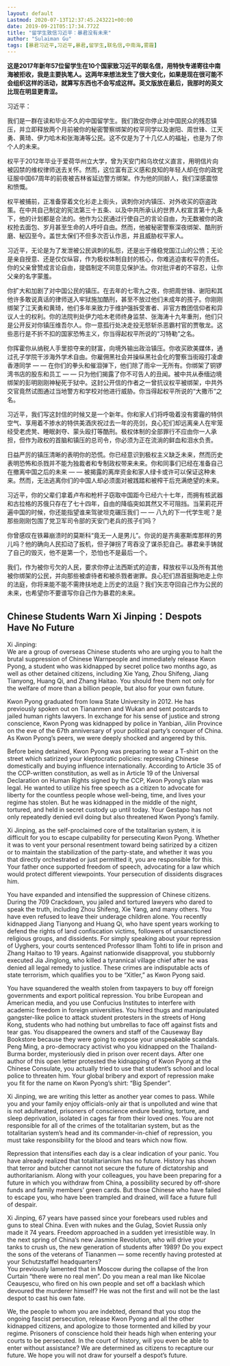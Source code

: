 ```yaml
---
layout: default
Lastmod: 2020-07-13T12:37:45.243221+00:00
date: 2019-09-21T05:17:34.772Z
title: "留学生致信习近平：暴君没有未来"
author: "Sulaiman Gu"
tags: [暴君习近平,习近平,暴君,留学生,联名信,中南海,雾霾]
---
```


**这是2017年新年57位留学生在10个国家致习近平的联名信，用特快专递寄往中南海被拒收，我是主要执笔人。这两年来想法发生了很大变化，如果是现在很可能不会组织这样的活动，就算写东西也不会写成这样。英文版放在最后，我那时的英文比现在明显更青涩。**

习近平：

我们是一群在读和毕业不久的中国留学生。我们敦促你停止对中国民众的残忍镇压，并立即释放两个月前被你的秘密警察绑架的权平同学以及谢阳、周世锋、江天勇、黄琦、伊力哈木和张海涛等公民。这不仅是为了十几亿人的福祉，也是为了你个人的未来。

权平于2012年毕业于爱荷华州立大学，曾为天安门和乌坎仗义直言，用明信片向被囚禁的维权律师送去关怀。然而，这位富有正义感和良知的年轻人却在你的政党征服中国67周年的前夜被吉林省延边警方绑架。作为他的同龄人，我们深感震惊和愤慨。

权平被捕前，正准备穿着文化衫走上街头，讽刺你对内镇压、对外收买的窃盗政策。在中共自己制定的宪法第三十五条、以及中共所承认的世界人权宣言第十九条下，他的计划都是合法的。他作为公民通过行使自己的言论自由，为无数被你的政权抢去面包、岁月甚至生命的人呼吁自由。然而，他被秘密警察深夜绑架、酷刑折磨、秘囚至今。盖世太保们不但多次否认作恶，并且威胁权平家人。

习近平，无论是为了发泄被公民讽刺的私怨，还是出于维稳党国江山的公愤；无论是亲自授意、还是仅仅纵容，作为极权体制自封的核心，你难逃迫害权平的责任。你的父亲曾赞成言论自由，提倡制定不同意见保护法。你对批评者的不容忍，让你父亲的名字蒙羞。

你扩大和加剧了对中国公民的镇压。在去年的七零九之夜，你把周世锋、谢阳和其他许多敢说真话的律师送入牢狱施加酷刑，甚至不放过他们未成年的孩子。你刚刚绑架了江天勇和黄琦，他们多年来致力于维护强拆受害者、非官方教团信仰者和异议人士的权利。你的法院判处伊力哈木老师终身监禁、张海涛十九年重刑，他们只是公开反对你镇压维吾尔人。你一意孤行处决走投无怒斩杀恶霸村官的贾敬龙。这些恶行是不折不扣的国家恐怖主义，你当得起权平所说的“习特勒”之名。

你挥霍你从纳税人手里掠夺来的财富，向境外输出政治镇压。你收买欧美媒体，通过孔子学院干涉海外学术自由。你雇佣黑社会并操纵黑社会化的警察当街殴打凌虐香港同学 — — 在你们的拳头和催泪弹下，他们除了雨伞一无所有。你绑架了铜锣湾书店的股东和员工 — — 只为他们揭露了你不可告人的丑闻。被中共从泰缅边境绑架的彭明刚刚神秘死于狱中。这封公开信的作者之一曾抗议权平被绑架，中共外交官竟然试图通过当地警方和学校对他进行威胁。你当得起权平所说的“大撒币”之名。

习近平，我们写这封信的时候又是一个新年。你和家人们将呼吸着没有雾霾的特供空气、享用着不掺水的特供美酒庆祝过去一年的亮剑，良心犯们却远离亲人在牢笼经受老虎凳、睡眠剥夺、蒙头殴打等酷刑。极权体制的全部罪行不应由你一人承担，但作为政权的首脑和镇压的总司令，你必须为正在流淌的鲜血和泪水负责。

日益严厉的镇压清晰的表明你的恐慌。你已经意识到极权主义缺乏未来，然而历史表明恐怖和杀戮并不能为独裁者和专制政权带来未来。你和同事们已经在准备自己在撤离中国之后的未来 — — 被揭露的离岸资金和家人绿卡或许可以保证这种未来。然而，无法逃离你们的中国人却必须面对被践踏和被榨干后充满绝望的未来。

习近平，你的父辈们拿着卢布和枪杆子窃取中国距今已经六十七年，而拥有核武器和古拉格的苏俄只存在了七十四年，自由的降临突如其然又不可阻挡。当茉莉花开遍中国的时候，你还能指望谁来驾驶坦克碾压我们 — — 八九的下一代学生呢？是那些刚刚包围了党卫军司令部的天安门老兵的孩子们吗？

你曾感叹在铁幕崩溃时的莫斯科“竟无一人是男儿”。你说的是齐奥塞斯库那样的男儿吗？他的确向人民扣动了扳机，但子弹拐了弯吞没了谋杀犯自己。暴君亲手铸就了自己的毁灭，他不是第一个，恐怕也不是最后一个。

我们，作为被你亏欠的人民，要求你停止法西斯式的迫害，释放权平以及所有其他被你绑架的公民，并向那些被虐待者和被杀戮者谢罪。良心犯们昂首挺胸地走上你的法庭，你将来能不能不需搀扶地走上历史的法庭？我们矢志夺回自己作为公民的未来，也希望你不要谱写你自己作为暴君的未来。

Chinese Students Warn Xi Jinping：Despots Have No Future
-------------------------------------------------------

Xi Jinping:  
We are a group of overseas Chinese students who are urging you to halt the brutal suppression of Chinese Warnpeople and immediately release Kwon Pyong, a student who was kidnapped by secret police two months ago, as well as other detained citizens, including Xie Yang, Zhou Shifeng, Jiang Tianyong, Huang Qi, and Zhang Haitao. You should free them not only for the welfare of more than a billion people, but also for your own future.

Kwon Pyong graduated from Iowa State University in 2012. He has previously spoken out on Tiananmen and Wukan and sent postcards to jailed human rights lawyers. In exchange for his sense of justice and strong conscience, Kwon Pyong was kidnapped by police in Yanbian, Jilin Province on the eve of the 67th anniversary of your political party’s conquer of China. As Kwon Pyong’s peers, we were deeply shocked and angered by this.

Before being detained, Kwon Pyong was preparing to wear a T-shirt on the street which satirized your kleptocratic policies: repressing Chinese domestically and buying influence internationally. According to Article 35 of the CCP-written constitution, as well as in Article 19 of the Universal Declaration on Human Rights signed by the CCP, Kwon Pyong’s plan was legal. He wanted to utilize his free speech as a citizen to advocate for liberty for the countless people whose well-being, time, and lives your regime has stolen. But he was kidnapped in the middle of the night, tortured, and held in secret custody up until today. Your Gestapo has not only repeatedly denied evil doing but also threatened Kwon Pyong’s family.

Xi Jinping, as the self-proclaimed core of the totalitarian system, it is difficult for you to escape culpability for persecuting Kwon Pyong. Whether it was to vent your personal resentment toward being satirized by a citizen or to maintain the stabilization of the party-state, and whether it was you that directly orchestrated or just permitted it, you are responsible for this. Your father once supported freedom of speech, advocating for a law which would protect different viewpoints. Your persecution of dissidents disgraces him.

You have expanded and intensified the suppression of Chinese citizens. During the 709 Crackdown, you jailed and tortured lawyers who dared to speak the truth, including Zhou Shifeng, Xie Yang, and many others. You have even refused to leave their underage children alone. You recently kidnapped Jiang Tianyong and Huang Qi, who have spent years working to defend the rights of land confiscation victims, followers of unsanctioned religious groups, and dissidents. For simply speaking about your repression of Uyghers, your courts sentenced Professor Ilham Tohti to life in prison and Zhang Haitao to 19 years. Against nationwide disapproval, you stubbornly executed Jia Jinglong, who killed a tyrannical village chief after he was denied all legal remedy to justice. These crimes are indisputable acts of state terrorism, which qualifies you to be “Xitler,” as Kwon Pyong said.

You have squandered the wealth stolen from taxpayers to buy off foreign governments and export political repression. You bribe European and American media, and you use Confucius Institutes to interfere with academic freedom in foreign universities. You hired thugs and manipulated gangster-like police to attack student protesters in the streets of Hong Kong, students who had nothing but umbrellas to face off against fists and tear gas. You disappeared the owners and staff of the Causeway Bay Bookstore because they were going to expose your unspeakable scandals. Peng Ming, a pro-democracy activist who you kidnapped on the Thailand-Burma border, mysteriously died in prison over recent days. After one author of this open letter protested the kidnapping of Kwon Pyong at the Chinese Consulate, you actually tried to use that student’s school and local police to threaten him. Your global bribery and export of repression make you fit for the name on Kwon Pyong’s shirt: “Big Spender”.

Xi Jinping, we are writing this letter as another year comes to pass. While you and your family enjoy officials-only air that is unpolluted and wine that is not adulterated, prisoners of conscience endure beating, torture, and sleep deprivation, isolated in cages far from their loved ones. You are not responsible for all of the crimes of the totalitarian system, but as the totalitarian system’s head and its commander-in-chief of repression, you must take responsibility for the blood and tears which now flow.

Repression that intensifies each day is a clear indication of your panic. You have already realized that totalitarianism has no future. History has shown that terror and butcher cannot not secure the future of dictatorship and authoritarianism. Along with your colleagues, you have been preparing for a future in which you withdraw from China, a possibility secured by off-shore funds and family members’ green cards. But those Chinese who have failed to escape you, who have been trampled and drained, will face a future full of despair.

Xi Jinping, 67 years have passed since your forebears used rubles and guns to steal China. Even with nukes and the Gulag, Soviet Russia only made it 74 years. Freedom approached in a sudden yet irresistible way. In the next spring of China’s new Jasmine Revolution, who will drive your tanks to crush us, the new generation of students after 1989? Do you expect the sons of the veterans of Tiananmen — some recently having protested at your Schutzstaffel headquarters?  
You previously lamented that in Moscow during the collapse of the Iron Curtain “there were no real men”. Do you mean a real man like Nicolae Ceauşescu, who fired on his own people and set off a backlash which devoured the murderer himself? He was not the first and will not be the last despot to cast his own fate.

We, the people to whom you are indebted, demand that you stop the ongoing fascist persecution, release Kwon Pyong and all the other kidnapped citizens, and apologize to those tormented and killed by your regime. Prisoners of conscience hold their heads high when entering your courts to be persecuted. In the court of history, will you even be able to enter without assistance? We are determined as citizens to recapture our future. We hope you will not draw for yourself a despot’s future.

